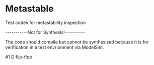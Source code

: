 # Metastable
Test codes for metastability inspection

-----------Not for Synthesis!----------

The code should compile but cannot be synthesized because it is for verification in a test envrionment via ModelSim.

#1 D flip-flop
